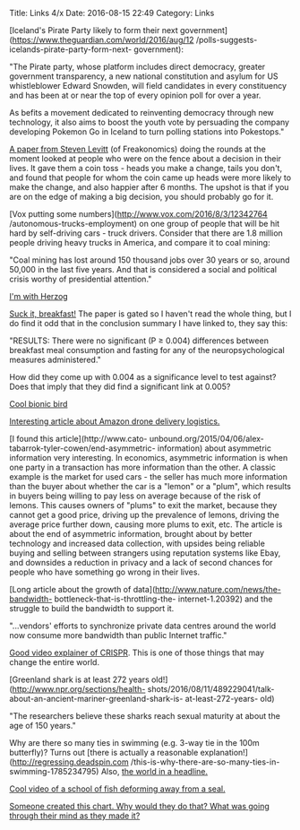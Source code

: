 Title: Links 4/x
Date: 2016-08-15 22:49
Category: Links

[Iceland's Pirate Party likely to form their next
government](https://www.theguardian.com/world/2016/aug/12
/polls-suggests-icelands-pirate-party-form-next-
government):

"The Pirate party, whose platform includes direct democracy, greater
government transparency, a new national constitution and asylum for US
whistleblower Edward Snowden, will field candidates in every constituency and
has been at or near the top of every opinion poll for over a year.

As befits a movement dedicated to reinventing democracy through new
technology, it also aims to boost the youth vote by persuading the company
developing Pokemon Go in Iceland to turn polling stations into Pokestops."

[A paper from Steven
Levitt](http://papers.nber.org/tmp/14952-w22487.pdf)
(of Freakonomics) doing the rounds at the moment looked at people who were on
the fence about a decision in their lives. It gave them a coin toss - heads
you make a change, tails you don't, and found that people for whom the coin
came up heads were more likely to make the change, and also happier after 6
months. The upshot is that if you are on the edge of making a big decision,
you should probably go for it.

[Vox putting some
numbers](http://www.vox.com/2016/8/3/12342764
/autonomous-trucks-employment) on one group of people that will be hit hard by
self-driving cars - truck drivers. Consider that there are 1.8 million people
driving heavy trucks in America, and compare it to coal mining:

"Coal mining has lost around 150 thousand jobs over 30 years or so, around
50,000 in the last five years. And that is considered a social and political
crisis worthy of presidential attention."

[I'm with
Herzog](https://twitter.com/hemos/status/762798465780887552)

[](https://twitter.com/hemos/status/762798465780887552)

[Suck it,
breakfast!](http://www.ncbi.nlm.nih.gov/m/pubmed/27465375/)
The paper is gated so I haven't read the whole thing, but I do find it odd
that in the conclusion summary I have linked to, they say this:

"RESULTS: There were no significant (P ≥ 0.004) differences between breakfast
meal consumption and fasting for any of the neuropsychological measures
administered."

How did they come up with 0.004 as a significance level to test against? Does
that imply that they did find a significant link at 0.005?

[Cool bionic
bird](https://m.facebook.com/story.php?story_fbid%3D10154452057849228%26id%3D509414227)

[](https://m.facebook.com/story.php?story_fbid%3D10154452057849228%26id%3D509414227)

[Interesting article about Amazon drone delivery
logistics.](https://twitter.com/elidourado/status/763401268614356994)

[](https://twitter.com/elidourado/status/763401268614356994)

[I found this article](http://www.cato-
unbound.org/2015/04/06/alex-tabarrok-tyler-cowen/end-asymmetric-
information)
about asymmetric information very interesting. In economics, asymmetric
information is when one party in a transaction has more information than the
other. A classic example is the market for used cars - the seller has much
more information than the buyer about whether the car is a "lemon" or a
"plum", which results in buyers being willing to pay less on average because
of the risk of lemons. This causes owners of "plums" to exit the market,
because they cannot get a good price, driving up the prevalence of lemons,
driving the average price further down, causing more plums to exit, etc. The
article is about the end of asymmetric information, brought about by better
technology and increased data collection, with upsides being reliable buying
and selling between strangers using reputation systems like Ebay, and
downsides a reduction in privacy and a lack of second chances for people who
have something go wrong in their lives.

[Long article about the growth of
data](http://www.nature.com/news/the-bandwidth-
bottleneck-that-is-throttling-the-
internet-1.20392) and the struggle to build the bandwidth to support it.

"...vendors' efforts to synchronize private data centres around the world now
consume more bandwidth than public Internet traffic."

[Good video explainer of
CRISPR](https://www.youtube.com/watch?v%3DjAhjPd4uNFY).
This is one of those things that may change the entire world.

[Greenland shark is at least 272 years
old!](http://www.npr.org/sections/health-
shots/2016/08/11/489229041/talk-about-an-ancient-mariner-greenland-shark-is-
at-least-272-years-
old)

"The researchers believe these sharks reach sexual maturity at about the age
of 150 years."

Why are there so many ties in swimming (e.g. 3-way tie in the 100m butterfly)?
Turns out [there is actually a reasonable
explanation!](http://regressing.deadspin.com
/this-is-why-there-are-so-many-ties-in-
swimming-1785234795) Also, [the world in a
headline.](https://twitter.com/nancyleong/status/764968748298100736)

[](https://twitter.com/nancyleong/status/764968748298100736)

[Cool video of a school of fish deforming away from a
seal.](https://twitter.com/ziyatong/status/764855900381204480)

[](https://twitter.com/ziyatong/status/764855900381204480)

[Someone created this chart. Why would they do that? What was going through
their mind as they made
it?](https://twitter.com/JustinSandefur/status/765364934591012864)


